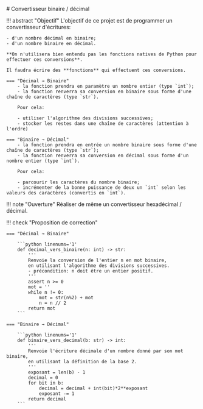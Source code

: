 # Convertisseur binaire / décimal

!!! abstract "Objectif"
    L'objectif de ce projet est de programmer un convertisseur d'écritures:

    - d'un nombre décimal en binaire;
    - d'un nombre binaire en décimal.

    **On n'utilisera bien entendu pas les fonctions natives de Python pour effectuer ces conversions**.

    Il faudra écrire des **fonctions** qui effectuent ces conversions.

    === "Décimal → Binaire"
        - la fonction prendra en paramètre un nombre entier (type `int`);
        - la fonction renverra sa conversion en binaire sous forme d'une chaîne de caractères (type `str`).

        Pour cela:

        - utiliser l'algorithme des divisions successives;
        - stocker les restes dans une chaîne de caractères (attention à l'ordre)

    === "Binaire → Décimal"
        - la fonction prendra en entrée un nombre binaire sous forme d'une chaîne de caractères (type `str`);
        - la fonction renverra sa conversion en décimal sous forme d'un nombre entier (type `int`).

        Pour cela:

        - parcourir les caractères du nombre binaire;
        - incrémenter de la bonne puissance de deux un `int` selon les valeurs des caractères (convertis en `int`).

!!! note "Ouverture"
    Réaliser de même un convertisseur hexadécimal / décimal.


!!! check "Proposition de correction"

    === "Décimal → Binaire"

        ```python linenums='1'
        def decimal_vers_binaire(n: int) -> str:
            '''
            Renvoie la conversion de l'entier n en mot binaire,
            en utilisant l'algorithme des divisions successives.
            - précondition: n doit être un entier positif.
            '''
            assert n >= 0
            mot = ''
            while n != 0:
                mot = str(n%2) + mot
                n = n // 2
            return mot 
        ```
    
    === "Binaire → Décimal"

        ```python linenums='1'
        def binaire_vers_decimal(b: str) -> int:
            '''
            Renvoie l'écriture décimale d'un nombre donné par son mot binaire,
            en utilisant la définition de la base 2.
            '''
            exposant = len(b) - 1 
            decimal = 0
            for bit in b:
                decimal = decimal + int(bit)*2**exposant
                exposant -= 1
            return decimal
        ```
        